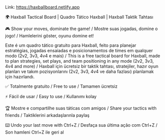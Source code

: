 Link: https://haxballboard.netlify.app

🌍 Haxball Tactical Board | Quadro Tático Haxball | Haxball Taktik Tahtası

🎮 Show your moves, dominate the game! / Mostre suas jogadas, domine o jogo! / Hamlelerini göster, oyunu domine et!

Este é um quadro tático gratuito para Haxball, feito para planejar estratégias, jogadas ensaiadas e posicionamentos de times em qualquer modo (2v2, 3v3, 4v4 e mais) /
This is a free tactical board for Haxball, made to plan strategies, set plays, and team positioning in any mode (2v2, 3v3, 4v4 and more) /
Haxball için ücretsiz bir taktik tahtası, stratejiler, hazır oyun planları ve takım pozisyonlarını (2v2, 3v3, 4v4 ve daha fazlası) planlamak için hazırlandı.

✅ Totalmente gratuito / Free to use / Tamamen ücretsiz

⚡ Fácil de usar / Easy to use / Kullanımı kolay

🏆 Mostre e compartilhe suas táticas com amigos / Share your tactics with friends / Taktiklerini arkadaşlarınla paylaş

⌨️ Undo your last move with Ctrl+Z / Desfaça sua última ação com Ctrl+Z / Son hamleni Ctrl+Z ile geri al
